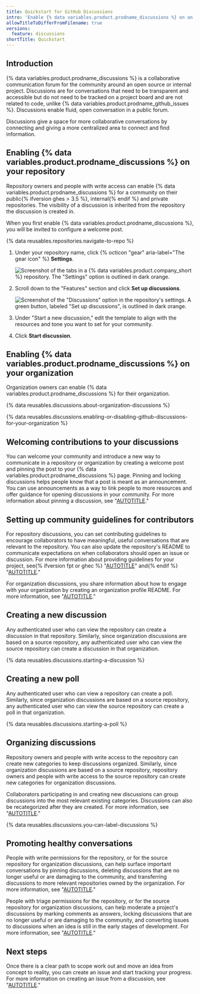 ```yaml
---
title: Quickstart for GitHub Discussions
intro: 'Enable {% data variables.product.prodname_discussions %} on an existing repository or organization and start conversations with your community.'
allowTitleToDifferFromFilename: true
versions:
  feature: discussions
shortTitle: Quickstart
---
```



## Introduction

{% data variables.product.prodname_discussions %} is a collaborative communication forum for the community around an open source or internal project. Discussions are for conversations that need to be transparent and accessible but do not need to be tracked on a project board and are not related to code, unlike {% data variables.product.prodname_github_issues %}. Discussions enable fluid, open conversation in a public forum.

Discussions give a space for more collaborative conversations by connecting and giving a more centralized area to connect and find information.

## Enabling {% data variables.product.prodname_discussions %} on your repository

Repository owners and people with write access can enable {% data variables.product.prodname_discussions %} for a community on their public{% ifversion ghes > 3.5 %}, internal{% endif %} and private repositories. The visibility of a discussion is inherited from the repository the discussion is created in.

When you first enable {% data variables.product.prodname_discussions %}, you will be invited to configure a welcome post.

{% data reusables.repositories.navigate-to-repo %}
1. Under your repository name, click {% octicon "gear" aria-label="The gear icon" %}
**Settings**.

   ![Screenshot of the tabs in a {% data variables.product.company_short %} repository. The "Settings" option is outlined in dark orange.](/assets/images/help/discussions/public-repo-settings.png)

1. Scroll down to the "Features" section and click **Set up discussions**.

   ![Screenshot of the "Discussions" option in the repository's settings. A green button, labeled "Set up discussions", is outlined in dark orange.](/assets/images/help/discussions/setup-discussions-button.png)

1. Under "Start a new discussion," edit the template to align with the resources and tone you want to set for your community.
1. Click **Start discussion**.

## Enabling {% data variables.product.prodname_discussions %} on your organization

Organization owners can enable {% data variables.product.prodname_discussions %} for their organization.

{% data reusables.discussions.about-organization-discussions %}

{% data reusables.discussions.enabling-or-disabling-github-discussions-for-your-organization %}

## Welcoming contributions to your discussions

You can welcome your community and introduce a new way to communicate in a repository or organization by creating a welcome post and pinning the post to your {% data variables.product.prodname_discussions %} page. Pinning and locking discussions helps people know that a post is meant as an announcement. You can use announcements as a way to link people to more resources and offer guidance for opening discussions in your community. For more information about pinning a discussion, see "[AUTOTITLE](/discussions/managing-discussions-for-your-community/managing-discussions#pinning-a-discussion)."

## Setting up community guidelines for contributors

For repository discussions, you can set contributing guidelines to encourage collaborators to have meaningful, useful conversations that are relevant to the repository. You can also update the repository's README to communicate expectations on when collaborators should open an issue or discussion. For more information about providing guidelines for your project, see{% ifversion fpt or ghec %} "[AUTOTITLE](/communities/setting-up-your-project-for-healthy-contributions/adding-a-code-of-conduct-to-your-project)" and{% endif %} "[AUTOTITLE](/communities/setting-up-your-project-for-healthy-contributions)."

For organization discussions, you share information about how to engage with your organization by creating an organization profile README. For more information, see "[AUTOTITLE](/organizations/collaborating-with-groups-in-organizations/customizing-your-organizations-profile)."

## Creating a new discussion

Any authenticated user who can view the repository can create a discussion in that repository. Similarly, since organization discussions are based on a source repository, any authenticated user who can view the source repository can create a discussion in that organization.

{% data reusables.discussions.starting-a-discussion %}

## Creating a new poll

Any authenticated user who can view a repository can create a poll. Similarly, since organization discussions are based on a source repository, any authenticated user who can view the source repository can create a poll in that organization.

{% data reusables.discussions.starting-a-poll %}

## Organizing discussions

Repository owners and people with write access to the repository can create new categories to keep discussions organized. Similarly, since organization discussions are based on a source repository, repository owners and people with write access to the source repository can create new categories for organization discussions.

Collaborators participating in and creating new discussions can group discussions into the most relevant existing categories. Discussions can also be recategorized after they are created. For more information, see "[AUTOTITLE](/discussions/managing-discussions-for-your-community/managing-categories-for-discussions)."

{% data reusables.discussions.you-can-label-discussions %}

## Promoting healthy conversations

People with write permissions for the repository, or for the source repository for organization discussions, can help surface important conversations by pinning discussions, deleting discussions that are no longer useful or are damaging to the community, and transferring discussions to more relevant repositories owned by the organization. For more information, see "[AUTOTITLE](/discussions/managing-discussions-for-your-community/managing-discussions)."

People with triage permissions for the repository, or for the source repository for organization discussions, can help moderate a project's discussions by marking comments as answers, locking discussions that are no longer useful or are damaging to the community, and converting issues to discussions when an idea is still in the early stages of development. For more information, see "[AUTOTITLE](/discussions/managing-discussions-for-your-community/moderating-discussions)."

## Next steps

Once there is a clear path to scope work out and move an idea from concept to reality, you can create an issue and start tracking your progress. For more information on creating an issue from a discussion, see "[AUTOTITLE](/discussions/managing-discussions-for-your-community/moderating-discussions)."
